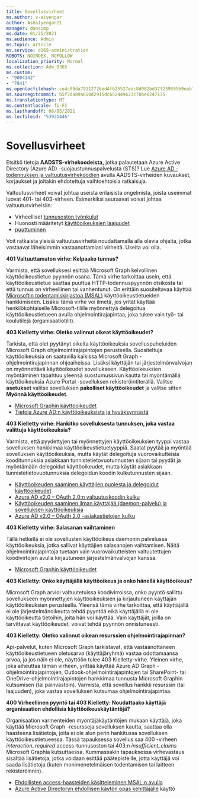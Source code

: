 ```yaml
---
title: Sovellusvirheet
ms.author: v-aiyengar
author: AshaIyengar21
manager: dansimp
ms.date: 01/25/2021
ms.audience: Admin
ms.topic: article
ms.service: o365-administration
ROBOTS: NOINDEX, NOFOLLOW
localization_priority: Normal
ms.collection: Adm_O365
ms.custom:
- "9004342"
- "7841"
ms.openlocfilehash: ce4c89da79112726ed4fb25527edc8d082bd37f239595b9eab7279abeeecfd7e
ms.sourcegitcommit: b5f7da89a650d2915dc652449623c78be6247175
ms.translationtype: MT
ms.contentlocale: fi-FI
ms.lasthandoff: 08/05/2021
ms.locfileid: "53931446"
---
```

# <a name="application-errors"></a>Sovellusvirheet

Etsitkö tietoja **AADSTS-virhekoodeista,** jotka palautetaan Azure Active Directory (Azure AD) -suojaustunnuspalvelusta (STS)? Lue [Azure AD -todennuksen ja valtuutusvirhekoodien](https://docs.microsoft.com/azure/active-directory/develop/reference-aadsts-error-codes) avulla AADSTS-virheiden kuvaukset, korjaukset ja joitakin ehdotettuja vaihtoehtoisia ratkaisuja.

Valtuutusvirheet voivat johtua useista erilaisista ongelmista, joista useimmat luovat 401- tai 403-virheen. Esimerkiksi seuraavat voivat johtaa valtuutusvirheisiin:

- Virheelliset [tunnusoston työnkulut](https://docs.microsoft.com/azure/active-directory/develop/reference-aadsts-error-codes) 
- Huonosti määritetyt [käyttöoikeuksien laajuudet](https://docs.microsoft.com/azure/active-directory/develop/active-directory-v2-scopes) 
- [puuttuminen](https://docs.microsoft.com/azure/active-directory/develop/active-directory-devhowto-multi-tenant-overview#understanding-user-and-admin-consent)

Voit ratkaista yleisiä valtuutusvirheitä noudattamalla alla olevia ohjeita, jotka vastaavat läheisimmin vastaanottamiasi virheitä. Useita voi olla.

**401 Valtuuttamaton virhe: Kelpaako tunnus?**

Varmista, että sovelluksesi esittää Microsoft Graph kelvollinen käyttöoikeustietue pyynnön osana. Tämä virhe tarkoittaa usein, että käyttöoikeustietue saattaa puuttua HTTP-todennuspyynnön otsikosta tai että tunnus on virheellinen tai vanhentunut. On erittäin suositeltavaa käyttää [Microsoftin todentamiskirjastoa (MSAL)](https://docs.microsoft.com/azure/active-directory/develop/msal-overview) käyttöoikeustietueiden hankkimiseen. Lisäksi tämä virhe voi ilmetä, jos yrität käyttää henkilökohtaiselle Microsoft-tilille myönnettyä delegoitua käyttöoikeustietueen avulla ohjelmointirajapintaa, joka tukee vain työ- tai koulutilejä (organisaatiotilit).

**403 Kielletty virhe: Oletko valinnut oikeat käyttöoikeudet?**

Tarkista, että olet pyytänyt oikeita käyttöoikeuksia sovelluspuheluiden Microsoft Graph ohjelmointirajapintojen perusteella. Suositeltuja käyttöoikeuksia on saatavilla kaikissa Microsoft Graph -ohjelmointirajapinnan ohjeaiheissa. Lisäksi käyttäjän tai järjestelmänvalvojan on myönnettävä käyttöoikeudet sovellukseen. Käyttöoikeuksien myöntäminen tapahtuu yleensä suostumussivun kautta tai myöntämällä käyttöoikeuksia Azure Portal -sovelluksen rekisteröintiterällä. Valitse **asetukset** valitse sovelluksen **pakolliset käyttöoikeudet** ja valitse sitten **Myönnä käyttöoikeudet**.

- [Microsoft Graphin käyttöoikeudet](https://docs.microsoft.com/graph/permissions-reference) 
- [Tietoja Azure AD:n käyttöoikeuksista ja hyväksynnästä](https://docs.microsoft.com/azure/active-directory/develop/v2-permissions-and-consent) 

**403 Kielletty virhe: Hankitko sovelluksesta tunnuksen, joka vastaa valittuja käyttöoikeuksia?**

Varmista, että pyydettyjen tai myönnettyjen käyttöoikeuksien tyyppi vastaa sovelluksen hankkimaa käyttöoikeustietuetyyppiä. Saatat pyytää ja myöntää sovelluksen käyttöoikeuksia, mutta käytät delegoituja vuorovaikutteisia kooditunnuksia asiakkaan tunnistetietovuotunnusten sijaan tai pyydät ja myöntämään delegoidut käyttöoikeudet, mutta käytät asiakkaan tunnistetietovuotunnuksia delegoidun koodin kulkutunnusten sijaan.

- [Käyttöoikeuden saaminen käyttäjien puolesta ja delegoidut käyttöoikeudet](https://docs.microsoft.com/graph/auth_v2_user) 
- [Azure AD v2.0 – OAuth 2.0:n valtuutuskoodin kulku](https://docs.microsoft.com/azure/active-directory/develop/v2-oauth2-auth-code-flow) 
- [Käyttöoikeuden saaminen ilman käyttäjää (daemon-palvelu) ja sovelluksen käyttöoikeuksia](https://docs.microsoft.com/graph/auth_v2_service) 
- [Azure AD v2.0 – OAuth 2.0 -asiakastietojen kulku](https://docs.microsoft.com/azure/active-directory/develop/v2-oauth2-client-creds-grant-flow) 

**403 Kielletty virhe: Salasanan vaihtaminen**

Tällä hetkellä ei ole sovellusten käyttöoikeus daemonin palvelussa käyttöoikeuksia, jotka sallivat käyttäjien salasanojen vaihtamisen. Näitä ohjelmointirajapintoja tuetaan vain vuorovaikutteisten valtuutettujen koodivirtojen avulla kirjautuneen järjestelmänvalvojan kanssa.

- [Microsoft Graphin käyttöoikeudet](https://docs.microsoft.com/graph/permissions-reference)

**403 Kielletty: Onko käyttäjällä käyttöoikeus ja onko hänellä käyttöoikeus?**

Microsoft Graph arvioi valtuutetuissa koodivirroissa, onko pyyntö sallittu sovellukseen myönnettyjen käyttöoikeuksien ja kirjautuneen käyttäjän käyttöoikeuksien perusteella. Yleensä tämä virhe tarkoittaa, että käyttäjällä ei ole järjestelmänoikeutta tehdä pyyntöä eikä käyttäjällä ei ole käyttöoikeutta tietoihin, joita hän voi käyttää. Vain käyttäjät, joilla on tarvittavat käyttöoikeudet, voivat tehdä pyynnön onnistuneesti.

**403 Kielletty: Oletko valinnut oikean resurssien ohjelmointirajapinnan?**

Api-palvelut, kuten Microsoft Graph tarkistavat, että vastaanottaneen käyttöoikeustietueen oletusarvo (käyttäjäryhmä) vastaa odottamaansa arvoa, ja jos näin ei ole, näyttöön tulee 403 Kielletty-virhe. Yleinen virhe, joka aiheuttaa tämän virheen, yrittää käyttää Azure AD Graph -ohjelmointirajapintojen, Outlook-ohjelmointirajapintojen tai SharePoint- tai OneDrive-ohjelmointirajapintojen hankkimaa tunnusta Microsoft Graphin kutsumisen (tai päinvastoin). Varmista, että sovellus hankkii resurssin (tai laajuuden), joka vastaa sovelluksen kutsumaa ohjelmointirajapintaa.

**400 Virheellinen pyyntö tai 403 Kielletty: Noudattaako käyttäjä organisaation ehdollisia käyttöoikeuskäytäntöjä?**

Organisaation varmenteiden myöntäjäkäytäntöjen mukaan käyttäjä, joka käyttää Microsoft Graph -resursseja sovelluksen kautta, saattaa olla haasteena lisätietoja, joita ei ole alun perin hankitussa sovelluksen käyttöoikeustietueessa. Tässä tapauksessa sovellus saa 400 -virheen *interaction_required* access-tunnusoston tai 403:n *insufficient_claims* Microsoft Graphia kutsuttaessa. Kummassakin tapauksessa virhevastaus sisältää lisätietoja, jotka voidaan esittää päätepisteille, jotta käyttäjä voi saada lisätietoja (kuten monimenetelmäisen todentamisen tai laitteen rekisteröinnin).

- [Ehdollisten access-haasteiden käsitteleminen MSAL:n avulla ](https://docs.microsoft.com/azure/active-directory/develop/msal-handling-exceptions#conditional-access-and-claims-challenges)
- [Azure Active Directoryn ehdollisen käytön opas kehittäjälle](https://docs.microsoft.com/azure/active-directory/develop/conditional-access-dev-guide) käyttö
